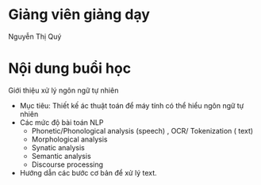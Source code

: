 # Giảng viên giảng dạy
Nguyễn Thị Quý
# Nội dung buổi học
Giới thiệu xử lý ngôn ngữ tự nhiên
- Mục tiêu: Thiết kế ác thuật toán để máy tính có thể hiểu ngôn ngữ tự nhiên
- Các mức độ bài toán NLP
  - Phonetic/Phonological analysis (speech) , OCR/ Tokenization ( text)
  - Morphological analysis
  - Synatic analysis
  - Semantic analysis
  - Discourse processing
- Hướng dẫn các bước cơ bản để xử lý text.
